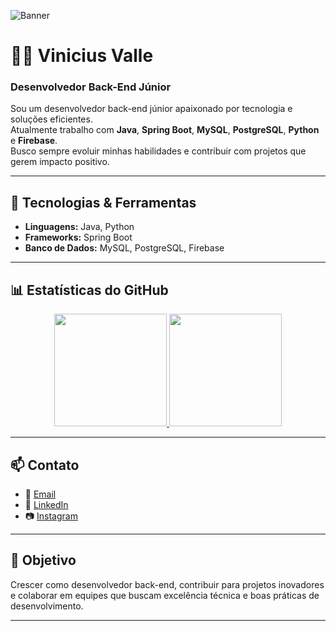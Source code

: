 ![Banner](https://raw.githubusercontent.com/viniciusvalledev/viniciusvalledev/main/banner.png)

# 👨‍💻 Vinicius Valle

### Desenvolvedor Back-End Júnior

Sou um desenvolvedor back-end júnior apaixonado por tecnologia e soluções eficientes.  
Atualmente trabalho com **Java**, **Spring Boot**, **MySQL**, **PostgreSQL**, **Python** e **Firebase**.  
Busco sempre evoluir minhas habilidades e contribuir com projetos que gerem impacto positivo.

---

## 🚀 Tecnologias & Ferramentas
- **Linguagens:** Java, Python  
- **Frameworks:** Spring Boot  
- **Banco de Dados:** MySQL, PostgreSQL, Firebase  

---

## 📊 Estatísticas do GitHub

<div align="center">
  <a href="https://github.com/viniciusvalledev">
    <img height="180em" src="https://github-readme-stats.vercel.app/api?username=viniciusvalledev&show_icons=true&theme=github_dark&include_all_commits=true&count_private=true"/>
    <img height="180em" src="https://github-readme-stats.vercel.app/api/top-langs/?username=viniciusvalledev&layout=compact&langs_count=7&theme=github_dark"/>
  </a>
</div>

---

## 📫 Contato

- 📧 [Email](mailto:contatoviniciusvalledev@gmail.com)  
- 💼 [LinkedIn](https://www.linkedin.com/in/viniciusvalledev/)  
- 📷 [Instagram](https://instagram.com/vinxvp)  

---

## 🌟 Objetivo
Crescer como desenvolvedor back-end, contribuir para projetos inovadores e colaborar em equipes que buscam excelência técnica e boas práticas de desenvolvimento.

---
